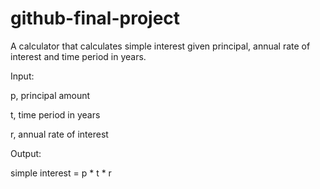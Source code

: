 # github-final-project

A calculator that calculates simple interest given principal, annual rate of interest and time period in years.

Input:

p, principal amount

t, time period in years

r, annual rate of interest

Output:

simple interest = p * t * r
